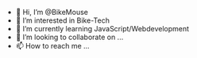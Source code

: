 - 👋 Hi, I’m @BikeMouse
- 👀 I’m interested in Bike-Tech
- 🌱 I’m currently learning JavaScript/Webdevelopment
- 💞️ I’m looking to collaborate on ...
- 📫 How to reach me ...

<!---
BikeMouse/BikeMouse is a ✨ special ✨ repository because its `README.md` (this file) appears on your GitHub profile.
You can click the Preview link to take a look at your changes.
--->
